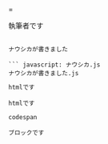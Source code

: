 =

執筆者です

``` chapterauthor: ムスカ大佐
```

``` chapterauthor: ナウシカ
ナウシカが書きました

``` javascript: ナウシカ.js
ナウシカが書きました.js
```

``` index.html
htmlです
```

``` html: index.html
htmlです
```

`codespan`

``` codeblock
ブロックです
```
